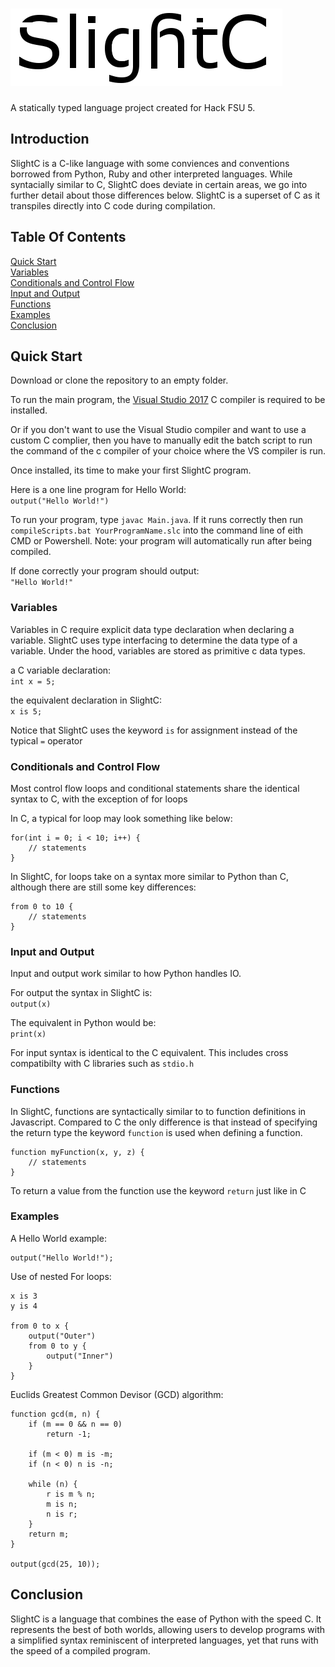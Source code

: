 #  ![SlightC](https://raw.githubusercontent.com/Pioverpie/SlightC/master/images/Untitled3.png)
A statically typed language project created for Hack FSU 5.

## Introduction
SlightC is a C-like language with some conviences and conventions borrowed from Python, Ruby and other interpreted languages. While syntacially similar to C, SlightC does deviate in certain areas, we go into further detail about those differences below. SlightC is a superset of C as it transpiles directly into C code during compilation.

## Table Of Contents
[Quick Start](#quick_start)<br/>
[Variables](#variables)<br/>
[Conditionals and Control Flow](#conditionals_and_control_flow)<br/>
[Input and Output](#input_and_output)<br/>
[Functions](#functions)<br/>
[Examples](#examples)<br/>
[Conclusion](#conclusion)<br/>

## <a name="quick_start"></a>Quick Start
Download or clone the repository to an empty folder.

To run the main program, the [Visual Studio 2017](https://www.visualstudio.com/downloads/) C compiler is required to be installed.

Or if you don't want to use the Visual Studio compiler and want to use a custom C complier, then you have to manually edit the batch script to run the command of the c compiler of your choice where the VS compiler is run.

Once installed, its time to make your first SlightC program.

Here is a one line program for Hello World:<br/>
`output("Hello World!")`

To run your program, type `javac Main.java`.
If it runs correctly then run `compileScripts.bat YourProgramName.slc` into the command line of eith CMD or Powershell. Note: your program will automatically run after being compiled.

If done correctly your program should output:<br/>
`"Hello World!"`

### <a name="variables"></a>Variables
Variables in C require explicit data type declaration when declaring a variable. SlightC uses type interfacing to determine the data type of a variable. Under the hood, variables are stored as primitive c data types.

a C variable declaration:<br/>
`int x = 5;`

the equivalent declaration in SlightC:<br/>
`x is 5;`

Notice that SlightC uses the keyword `is` for assignment instead of the typical `=` operator

### <a name="conditionals_and_control_flow"></a>Conditionals and Control Flow
Most control flow loops and conditional statements share the identical syntax to C, with the exception of for loops<br/>

In C, a typical for loop may look something like below:<br/>
```
for(int i = 0; i < 10; i++) {
    // statements
}
```

In SlightC, for loops take on a syntax more similar to Python than C, although there are still some key differences:<br/>
```
from 0 to 10 {
    // statements
}
```
### <a name="input_and_output"></a>Input and Output
Input and output work similar to how Python handles IO.

For output the syntax in SlightC is:<br/>
`output(x)`

The equivalent in Python would be:<br/>
`print(x)`

For input syntax is identical to the C equivalent. This includes cross compatibilty with C libraries such as `stdio.h`

### <a name="functions"></a>Functions
In SlightC, functions are syntactically similar to to function definitions in Javascript. Compared to C the only difference is that instead of specifying the return type the keyword `function` is used when defining a function.

```
function myFunction(x, y, z) {
    // statements
}
```

To return a value from the function use the keyword `return` just like in C

### <a name="examples"></a>Examples
A Hello World example:<br/>
```
output("Hello World!");
```

Use of nested For loops:<br/>
```
x is 3
y is 4

from 0 to x {
    output("Outer")
    from 0 to y {
        output("Inner")
    }
}
```

Euclids Greatest Common Devisor (GCD) algorithm:<br/>
```
function gcd(m, n) {
    if (m == 0 && n == 0)
        return -1;

    if (m < 0) m is -m;
    if (n < 0) n is -n;

    while (n) {
        r is m % n;
        m is n;
        n is r;
    }
    return m;
}

output(gcd(25, 10));
```
## <a name="conclusion"></a>Conclusion
SlightC is a language that combines the ease of Python with the speed C. It represents the best of both worlds, allowing users to develop programs with a simplified syntax reminiscent of interpreted languages, yet that runs with the speed of a compiled program.

